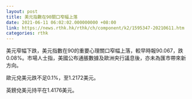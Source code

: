 ```yaml
---
layout: post
title: 美元指數在90關口窄幅上落
date: 2021-06-11 06:02:02.000000000 +08:00
link: https://news.rthk.hk/rthk/ch/component/k2/1595347-20210611.htm
categories: rthk
---
```


美元窄幅下跌，美元指數在90的重要心理關口窄幅上落，較早時報90.067，跌0.08%。市場人士指，美國公布通脹數據及歐洲央行議息後，亦未為匯市帶來新方向。

歐元兌美元跌不足0.1%，至1.2172美元。

英鎊兌美元持平在1.4176美元。
